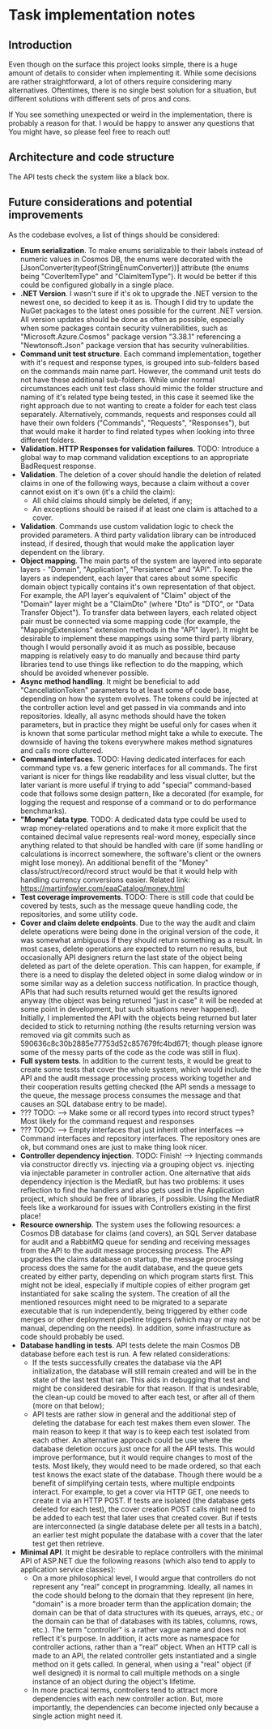 # Task implementation notes

## Introduction

Even though on the surface this project looks simple, there is a huge amount of details to consider when implementing it. While some decisions are rather straightforward, a lot of others require considering many alternatives. Oftentimes, there is no single best solution for a situation, but different solutions with different sets of pros and cons.

If You see something unexpected or weird in the implementation, there is probably a reason for that. I would be happy to answer any questions that You might have, so please feel free to reach out!

## Architecture and code structure

The API tests check the system like a black box.

## Future considerations and potential improvements

As the codebase evolves, a list of things should be considered:

* **Enum serialization**. To make enums serializable to their labels instead of numeric values in Cosmos DB, the enums were decorated with the  [JsonConverter(typeof(StringEnumConverter))] attribute (the enums being "CoverItemType" and "ClaimItemType"). It would be better if this could be configured globally in a single place.
* **.NET Version**. I wasn't sure if it's ok to upgrade the .NET version to the newest one, so decided to keep it as is. Though I did try to update the NuGet packages to the latest ones possible for the current .NET version. All version updates should be done as often as possible, especially when some packages contain security vulnerabilities, such as "Microsoft.Azure.Cosmos" package version "3.38.1" referencing a "Newtonsoft.Json" package version that has security vulnerabilities.
* **Command unit test structure**. Each command implementation, together with it's request and response types, is grouped into sub-folders based on the commands main name part. However, the command unit tests do not have these additional sub-folders. While under normal circumstances each unit test class should mimic the folder structure and naming of it's related type being tested, in this case it seemed like the right approach due to not wanting to create a folder for each test class separately. Alternatively, commands, requests and responses could all have their own folders ("Commands", "Requests", "Responses"), but that would make it harder to find related types when looking into three different folders.
* **Validation. HTTP Responses for validation failures**. TODO: Introduce a global way to map command validation exceptions to an appropriate BadRequest response.
* **Validation**. The deletion of a cover should handle the deletion of related claims in one of the following ways, because a claim without a cover cannot exist on it's own (it's a child the claim):
  * All child claims should simply be deleted, if any;
  * An exceptions should be raised if at least one claim is attached to a cover.
* **Validation**. Commands use custom validation logic to check the provided parameters. A third party validation library can be introduced instead, if desired, though that would make the application layer dependent on the library.
* **Object mapping**. The main parts of the system are layered into separate layers - "Domain", "Application", "Persistence" and "API". To keep the layers as independent, each layer that cares about some specific domain object typically contains it's own representation of that object. For example, the API layer's equivalent of "Claim" object of the "Domain" layer might be a "ClaimDto" (where "Dto" is "DTO", or "Data Transfer Object"). To transfer data between layers, each related object pair must be connected via some mapping code (for example, the "MappingExtensions" extension methods in the "API" layer). It might be desirable to implement these mappings using some third party library, though I would personally avoid it as much as possible, because mapping is relatively easy to do manually and because third party libraries tend to use things like reflection to do the mapping, which should be avoided whenever possible.
* **Async method handling**. It might be beneficial to add "CancellationToken" parameters to at least some of code base, depending on how the system evolves. The tokens could be injected at the controller action level and get passed in via commands and into repositories. Ideally, all async methods should have the token parameters, but in practice they might be useful only for cases when it is known that some particular method might take a while to execute. The downside of having the tokens everywhere makes method signatures and calls more cluttered.
* **Command interfaces**. TODO: Having dedicated interfaces for each command type vs. a few generic interfaces for all commands. The first variant is nicer for things like readability and less visual clutter, but the later variant is more useful if trying to add "special" command-based code that follows some design pattern, like a decorated (for example, for logging the request and response of a command or to do performance benchmarks).
* **"Money" data type**. TODO: A dedicated data type could be used to wrap money-related operations and to make it more explicit that the contained decimal value represents real-word money, especially since anything related to that should be handled with care (if some handling or calculations is incorrect somewhere, the software's client or the owners might lose money). An additional benefit of the "Money" class/struct/record/record struct would be that it would help with handling currency conversions easier. Related link: https://martinfowler.com/eaaCatalog/money.html
* **Test coverage improvements**. TODO: There is still code that could be covered by tests, such as the message queue handling code, the repositories, and some utility code.
* **Cover and claim delete endpoints**. Due to the way the audit and claim delete operations were being done in the original version of the code, it was somewhat ambiguous if they should return something as a result. In most cases, delete operations are expected to return no results, but occasionally API designers return the last state of the object being deleted as part of the delete operation. This can happen, for example, if there is a need to display the deleted object in some dialog window or in some similar way as a deletion success notification. In practice though, APIs that had such results returned would get the results ignored anyway (the object was being returned "just in case" it will be needed at some point in development, but such situations never happened). Initially, I implemented the API with the objects being returned but later decided to stick to returning nothing (the results returning version was removed via git commits such as 590636c8c30b2885e77753d52c857679fc4bd671; though please ignore some of the messy parts of the code as the code was still in flux).
* **Full system tests**. In addition to the current tests, it would be great to create some tests that cover the whole system, which would include the API and the audit message processing process working together and their cooperation results getting checked (the API sends a message to the queue, the message process consumes the message and that causes an SQL database entry to be made).
* ??? TODO: --> Make some or all record types into record struct types? Most likely for the command request and responses
* ??? TODO: --> Empty interfaces that just inherit other interfaces --> Command interfaces and repository interfaces. The repository ones are ok, but command ones are just to make thing look nicer.
* **Controller dependency injection**. TODO: Finish! --> Injecting commands via constructor directly vs. injecting via a grouping object vs. injecting via injectable parameter in controller action. One alternative that aids dependency injection is the MediatR, but has two problems: it uses reflection to find the handlers and also gets used in the Application project, which should be free of libraries, if possible. Using the MediatR feels like a workaround for issues with Controllers existing in the first place!
* **Resource ownership**. The system uses the following resources: a Cosmos DB database for claims (and covers), an SQL Server database for audit and a RabbitMQ queue for sending and receiving messages from the API to the audit message processing process. The API upgrades the claims database on startup, the message processing process does the same for the audit database, and the queue gets created by either party, depending on which program starts first. This might not be ideal, especially if multiple copies of either program get instantiated for sake scaling the system. The creation of all the mentioned resources might need to be migrated to a separate executable that is run independently, being triggered by either code merges or other deployment pipeline triggers (which may or may not be manual, depending on the needs). In addition, some infrastructure as code should probably be used.
* **Database handling in tests**. API tests delete the main Cosmos DB database before each test is run. A few related considerations:
  * If the tests successfully creates the database via the API initialization, the database will still remain created and will be in the state of the last test that ran. This aids in debugging that test and might be considered desirable for that reason. If that is undesirable, the clean-up could be moved to after each test, or after all of them (more on that below);
  * API tests are rather slow in general and the additional step of deleting the database for each test makes them even slower. The main reason to keep it that way is to keep each test isolated from each other. An alternative approach could be use where the database deletion occurs just once for all the API tests. This would improve performance, but it would require changes to most of the tests. Most likely, they would need to be made ordered, so that each test knows the exact state of the database. Though there would be a benefit of simplifying certain tests, where multiple endpoints interact. For example, to get a cover via HTTP GET, one needs to create it via an HTTP POST. If tests are isolated (the database gets deleted for each test), the cover creation POST calls might need to be added to each test that later uses that created cover. But if tests are interconnected (a single database delete per all tests in a batch), an earlier test might populate the database with a cover that the later test get then retrieve.
* **Minimal API**. It might be desirable to replace controllers with the minimal API of ASP.NET due the following reasons (which also tend to apply to application service classes):
  * On a more philosophical level, I would argue that controllers do not represent any "real" concept in programming. Ideally, all names in the code should belong to the domain that they represent (in here, "domain" is a more broader term than the application domain; the domain can be that of data structures with its queues, arrays, etc.; or the domain can be that of databases with its tables, columns, rows, etc.). The term "controller" is a rather vague name and does not reflect it's purpose. In addition, it acts more as namespace for controller actions, rather than a "real" object. When an HTTP call is made to an API, the related controller gets instantiated and a single method on it gets called. In general, when using a "real" object (if well designed) it is normal to call multiple methods on a single instance of an object during the object's lifetime.
  * In more practical terms, controllers tend to attract more dependencies with each new controller action. But, more importantly, the dependencies can become injected only because a single action might need it.